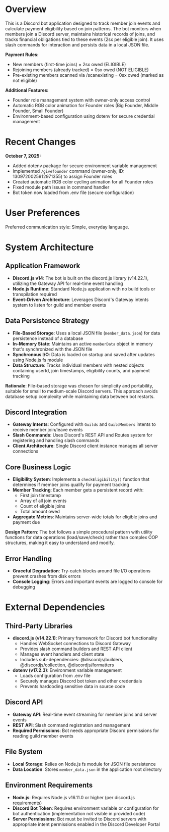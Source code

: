 # Overview

This is a Discord bot application designed to track member join events and calculate payment eligibility based on join patterns. The bot monitors when members join a Discord server, maintains historical records of joins, and tracks financial obligations tied to these events (2sx per eligible join). It uses slash commands for interaction and persists data in a local JSON file.

**Payment Rules:**
- New members (first-time joins) = 2sx owed (ELIGIBLE)
- Rejoining members (already tracked) = 0sx owed (NOT ELIGIBLE)
- Pre-existing members scanned via /scanexisting = 0sx owed (marked as not eligible)

**Additional Features:**
- Founder role management system with owner-only access control
- Automatic RGB color animation for Founder roles (Big Founder, Middle Founder, Small Founder)
- Environment-based configuration using dotenv for secure credential management

# Recent Changes

**October 7, 2025:**
- Added dotenv package for secure environment variable management
- Implemented `/givefounder` command (owner-only, ID: 1309720025912971355) to assign Founder roles
- Created automatic RGB color cycling animation for all Founder roles
- Fixed module path issues in command handler
- Bot token now loaded from .env file (secure configuration)

# User Preferences

Preferred communication style: Simple, everyday language.

# System Architecture

## Application Framework
- **Discord.js v14**: The bot is built on the discord.js library (v14.22.1), utilizing the Gateway API for real-time event handling
- **Node.js Runtime**: Standard Node.js application with no build tools or transpilation required
- **Event-Driven Architecture**: Leverages Discord's Gateway intents system to listen for guild and member events

## Data Persistence Strategy
- **File-Based Storage**: Uses a local JSON file (`member_data.json`) for data persistence instead of a database
- **In-Memory State**: Maintains an active `memberData` object in memory that's synchronized with the JSON file
- **Synchronous I/O**: Data is loaded on startup and saved after updates using Node.js fs module
- **Data Structure**: Tracks individual members with nested objects containing userId, join timestamps, eligibility counts, and payment tracking

**Rationale**: File-based storage was chosen for simplicity and portability, suitable for small to medium-scale Discord servers. This approach avoids database setup complexity while maintaining data between bot restarts.

## Discord Integration
- **Gateway Intents**: Configured with `Guilds` and `GuildMembers` intents to receive member join/leave events
- **Slash Commands**: Uses Discord's REST API and Routes system for registering and handling slash commands
- **Client Architecture**: Single Discord client instance manages all server connections

## Core Business Logic
- **Eligibility System**: Implements a `checkEligibility()` function that determines if member joins qualify for payment tracking
- **Member Tracking**: Each member gets a persistent record with:
  - First join timestamp
  - Array of all join events
  - Count of eligible joins
  - Total amount owed
- **Aggregate Metrics**: Maintains server-wide totals for eligible joins and payment due

**Design Pattern**: The bot follows a simple procedural pattern with utility functions for data operations (load/save/check) rather than complex OOP structures, making it easy to understand and modify.

## Error Handling
- **Graceful Degradation**: Try-catch blocks around file I/O operations prevent crashes from disk errors
- **Console Logging**: Errors and important events are logged to console for debugging

# External Dependencies

## Third-Party Libraries
- **discord.js (v14.22.1)**: Primary framework for Discord bot functionality
  - Handles WebSocket connections to Discord Gateway
  - Provides slash command builders and REST API client
  - Manages event handlers and client state
  - Includes sub-dependencies: @discordjs/builders, @discordjs/collection, @discordjs/formatters
- **dotenv (v17.2.3)**: Environment variable management
  - Loads configuration from .env file
  - Securely manages Discord bot token and other credentials
  - Prevents hardcoding sensitive data in source code

## Discord API
- **Gateway API**: Real-time event streaming for member joins and server events
- **REST API**: Slash command registration and management
- **Required Permissions**: Bot needs appropriate Discord permissions for reading guild member events

## File System
- **Local Storage**: Relies on Node.js fs module for JSON file persistence
- **Data Location**: Stores `member_data.json` in the application root directory

## Environment Requirements
- **Node.js**: Requires Node.js v16.11.0 or higher (per discord.js requirements)
- **Discord Bot Token**: Requires environment variable or configuration for bot authentication (implementation not visible in provided code)
- **Server Permissions**: Bot must be invited to Discord servers with appropriate intent permissions enabled in the Discord Developer Portal